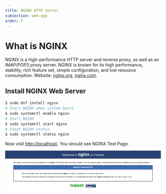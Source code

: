```yaml
---
title: NGINX HTTP Server
subsection: web-app
order: 7
---
```


# What is NGINX

NGINX is a high-performance HTTP server and reverse proxy, as well as an IMAP/POP3 proxy server. NGINX is known for its high performance, stability, rich feature set, simple configuration, and low resource consumption. Website: [nginx.org](https://nginx.org/), [nginx.com](https://www.nginx.com/).

## Install NGINX Web Server

```bash
$ sudo dnf install nginx
# Start NGINX when system boots
$ sudo systemctl enable nginx
# Start NGINX
$ sudo systemctl start nginx
# Check NGINX Status
$ sudo systemctl status nginx
```

Now visit [http://localhost/](http://localhost/). You should see NGINX Test Page:

![NGINX Test Page on Fedora](/start/sw/web-app/images/NGINX_Test_Page_on_Fedora.png)
